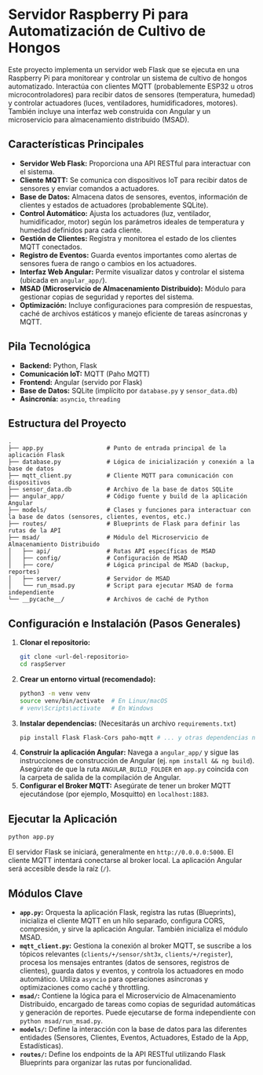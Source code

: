# Servidor Raspberry Pi para Automatización de Cultivo de Hongos

Este proyecto implementa un servidor web Flask que se ejecuta en una Raspberry Pi para monitorear y controlar un sistema de cultivo de hongos automatizado. Interactúa con clientes MQTT (probablemente ESP32 u otros microcontroladores) para recibir datos de sensores (temperatura, humedad) y controlar actuadores (luces, ventiladores, humidificadores, motores). También incluye una interfaz web construida con Angular y un microservicio para almacenamiento distribuido (MSAD).

## Características Principales

*   **Servidor Web Flask:** Proporciona una API RESTful para interactuar con el sistema.
*   **Cliente MQTT:** Se comunica con dispositivos IoT para recibir datos de sensores y enviar comandos a actuadores.
*   **Base de Datos:** Almacena datos de sensores, eventos, información de clientes y estados de actuadores (probablemente SQLite).
*   **Control Automático:** Ajusta los actuadores (luz, ventilador, humidificador, motor) según los parámetros ideales de temperatura y humedad definidos para cada cliente.
*   **Gestión de Clientes:** Registra y monitorea el estado de los clientes MQTT conectados.
*   **Registro de Eventos:** Guarda eventos importantes como alertas de sensores fuera de rango o cambios en los actuadores.
*   **Interfaz Web Angular:** Permite visualizar datos y controlar el sistema (ubicada en `angular_app/`).
*   **MSAD (Microservicio de Almacenamiento Distribuido):** Módulo para gestionar copias de seguridad y reportes del sistema.
*   **Optimización:** Incluye configuraciones para compresión de respuestas, caché de archivos estáticos y manejo eficiente de tareas asíncronas y MQTT.

## Pila Tecnológica

*   **Backend:** Python, Flask
*   **Comunicación IoT:** MQTT (Paho MQTT)
*   **Frontend:** Angular (servido por Flask)
*   **Base de Datos:** SQLite (implícito por `database.py` y `sensor_data.db`)
*   **Asincronía:** `asyncio`, `threading`

## Estructura del Proyecto

```
.
├── app.py                  # Punto de entrada principal de la aplicación Flask
├── database.py             # Lógica de inicialización y conexión a la base de datos
├── mqtt_client.py          # Cliente MQTT para comunicación con dispositivos
├── sensor_data.db          # Archivo de la base de datos SQLite
├── angular_app/            # Código fuente y build de la aplicación Angular
├── models/                 # Clases y funciones para interactuar con la base de datos (sensores, clientes, eventos, etc.)
├── routes/                 # Blueprints de Flask para definir las rutas de la API
├── msad/                   # Módulo del Microservicio de Almacenamiento Distribuido
│   ├── api/                # Rutas API específicas de MSAD
│   ├── config/             # Configuración de MSAD
│   ├── core/               # Lógica principal de MSAD (backup, reportes)
│   ├── server/             # Servidor de MSAD
│   └── run_msad.py         # Script para ejecutar MSAD de forma independiente
└── __pycache__/            # Archivos de caché de Python
```

## Configuración e Instalación (Pasos Generales)

1.  **Clonar el repositorio:**
    ```bash
    git clone <url-del-repositorio>
    cd raspServer
    ```
2.  **Crear un entorno virtual (recomendado):**
    ```bash
    python3 -m venv venv
    source venv/bin/activate  # En Linux/macOS
    # venv\Scripts\activate   # En Windows
    ```
3.  **Instalar dependencias:** (Necesitarás un archivo `requirements.txt`)
    ```bash
    pip install Flask Flask-Cors paho-mqtt # ... y otras dependencias necesarias
    ```
4.  **Construir la aplicación Angular:** Navega a `angular_app/` y sigue las instrucciones de construcción de Angular (ej. `npm install && ng build`). Asegúrate de que la ruta `ANGULAR_BUILD_FOLDER` en `app.py` coincida con la carpeta de salida de la compilación de Angular.
5.  **Configurar el Broker MQTT:** Asegúrate de tener un broker MQTT ejecutándose (por ejemplo, Mosquitto) en `localhost:1883`.

## Ejecutar la Aplicación

```bash
python app.py
```

El servidor Flask se iniciará, generalmente en `http://0.0.0.0:5000`. El cliente MQTT intentará conectarse al broker local. La aplicación Angular será accesible desde la raíz (`/`).

## Módulos Clave

*   **`app.py`:** Orquesta la aplicación Flask, registra las rutas (Blueprints), inicializa el cliente MQTT en un hilo separado, configura CORS, compresión, y sirve la aplicación Angular. También inicializa el módulo MSAD.
*   **`mqtt_client.py`:** Gestiona la conexión al broker MQTT, se suscribe a los tópicos relevantes (`clients/+/sensor/sht3x`, `clients/+/register`), procesa los mensajes entrantes (datos de sensores, registros de clientes), guarda datos y eventos, y controla los actuadores en modo automático. Utiliza `asyncio` para operaciones asíncronas y optimizaciones como caché y throttling.
*   **`msad/`:** Contiene la lógica para el Microservicio de Almacenamiento Distribuido, encargado de tareas como copias de seguridad automáticas y generación de reportes. Puede ejecutarse de forma independiente con `python msad/run_msad.py`.
*   **`models/`:** Define la interacción con la base de datos para las diferentes entidades (Sensores, Clientes, Eventos, Actuadores, Estado de la App, Estadísticas).
*   **`routes/`:** Define los endpoints de la API RESTful utilizando Flask Blueprints para organizar las rutas por funcionalidad.
